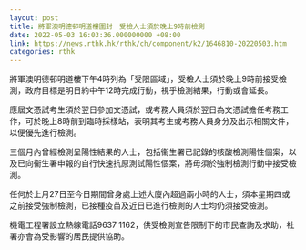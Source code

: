 ```yaml
---
layout: post
title: 將軍澳明德邨明道樓圍封　受檢人士須於晚上9時前檢測
date: 2022-05-03 16:03:36.000000000 +08:00
link: https://news.rthk.hk/rthk/ch/component/k2/1646810-20220503.htm
categories: rthk
---
```


將軍澳明德邨明道樓下午4時列為「受限區域」，受檢人士須於晚上9時前接受檢測，政府目標是明日約中午12時完成行動，視乎檢測結果，行動或會延長。

應屆文憑試考生須於翌日參加文憑試，或考務人員須於翌日為文憑試擔任考務工作，可於晚上8時前到臨時採樣站，表明其考生或考務人員身分及出示相關文件，以便優先進行檢測。

三個月內曾經檢測呈陽性結果的人士，包括衞生署已記錄的核酸檢測陽性個案，以及已向衞生署申報的自行快速抗原測試陽性個案，將毋須於強制檢測行動中接受檢測。

任何於上月27日至今日期間曾身處上述大廈內超過兩小時的人士，須本星期四或之前接受強制檢測，已接種疫苗及近日已進行檢測的人士均仍須接受檢測。

機電工程署設立熱線電話9637 1162，供受檢測宣告限制下的市民查詢及求助，社署亦會為受影響的居民提供協助。
